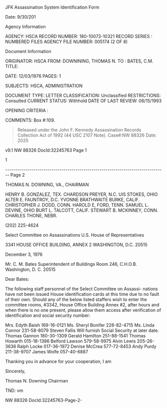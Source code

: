 JFK Assassination System
Identification Form

Date: 9/30/201

Agency Information

AGENCY: HSCA
RECORD NUMBER: 180-10073-10321
RECORD SERIES : NUMBERED FILES
AGENCY FILE NUMBER: 005174 (2 OF 8)

Document Information

ORIGINATOR: HSCA
FROM: DOWNINING, THOMAS N.
TO : BATES, C.M.
TITLE:

DATE: 12/03/1976
PAGES: 1

SUBJECTS: HSCA, ADMINISTRATION

DOCUMENT TYPE: LETTER
CLASSIFICATION: Unclassified
RESTRICTIONS: Consulted
CURRENT STATUS: Withhold
DATE OF LAST REVIEW: 06/15/1993

OPENING CRITERIA :

COMMENTS: Box #:109.

> Released under the John F. Kennedy
> Assassination Records Collection Act of
> 1992 (44 USC 2107 Note). Case#:NW
> 88326 Date: 2025

v9.1
NW 88326 Docld:32245763 Page 1

1


-------------------------------------------------------------------------------- Page 2

THOMAS N. DOWNING, VA., CHAIRMAN

HENRY B. GONZALEZ, TEX.
CHARDSON PREYER, N.C.
UIS STOKES, OHIO
ALTER E. FAUNTROY, D.C.
YVONNE BRATHWAITE BURKE, CALIF.
CHRISTOPHER J. DODD, CONN.
HAROLD E, FORD, TENN.
SAMUEL L. DEVINE, OHIO
BURT L. TALCOTT, CALIF.
STEWART B. MCKINNEY, CONN.
CHARLES THONE, NEBR.

(202) 225-4624

Select Committee on Assassinations
U.S. House of Representatives

3341 HOUSE OFFICE BUILDING, ANNEX 2
WASHINGTON, D.C. 20515

December 3, 1976

Mr. C. M. Bates
Superintendent of Buildings
Room 246, C.H.O.B.
Washington, D. C. 20515

Dear Bates:

The following staff personnel of the Select Committee on Assassi-
nations have not been issued House identification cards at this time due
to no fault of their own. Should any of the below listed staffers wish to
enter the committee rooms, #3342, House Office Building Annex #2, after
hours and when there is no one present, please allow them access after
verification of identification and social security number:

Mrs. Edyth Baish 169-16-0121
Ms. Sheryl Bonifer 228-82-4715
Ms. Linda Connor 231-58-8079
Steven Fallis Will furnish Social Security at later date.
Thomas Gannon 180-30-1309
Gerald Hamilton 251-88-1541
Thomas Howarth 015-18-1386
Belford Lawson 579-58-9975
Alvin Lewis 205-26-3636
Ralph Locke 017-36-1972
Denise McCrea 577-72-8453
Andy Purdy 211-38-9707
James Wolfe 057-40-6887

Thanking you in advance for your cooperation, I am

Sincerely,

Thomas N. Downing
Chairman

TND: vm

NW 88326 Docld:32245763-Page-2-
